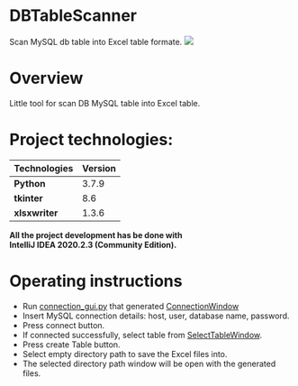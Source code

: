 # DBTableScanner
Scan MySQL db table into Excel table formate.
![](VideoOfTheProject.gif)

# Overview
Little tool for scan DB MySQL table into Excel table.


# Project technologies:
Technologies | Version
------------ | -------------
**Python** | 3.7.9
**tkinter** | 8.6 
**xlsxwriter** | 1.3.6

**All the project development has be done with \
IntelliJ IDEA 2020.2.3 (Community Edition).**

# Operating instructions
* Run [connection_gui.py](Aplication_GUI/connection_gui.py) that generated [ConnectionWindow](Aplication_GUI/ConnectionWindow.png)
* Insert MySQL connection details: host, user, database name, password.
* Press connect button.
* If connected successfully, select table from [SelectTableWindow](Aplication_GUI/SelectTableWindow.png).
* Press create Table button.
* Select empty directory path to save the Excel files into.
* The selected directory path window will be open with the generated files.
